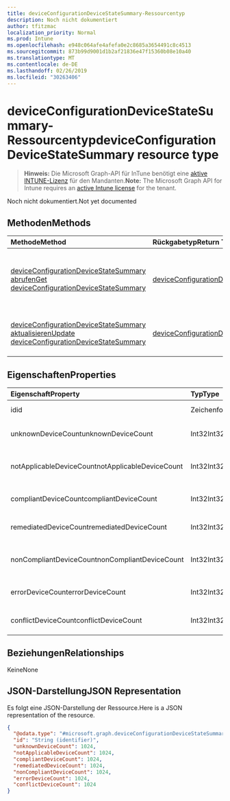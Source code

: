 ```yaml
---
title: deviceConfigurationDeviceStateSummary-Ressourcentyp
description: Noch nicht dokumentiert
author: tfitzmac
localization_priority: Normal
ms.prod: Intune
ms.openlocfilehash: e948c064afe4afefa0e2c8685a3654491c8c4513
ms.sourcegitcommit: 873b99d9001d1b2af21836e47f15360b08e10a40
ms.translationtype: MT
ms.contentlocale: de-DE
ms.lasthandoff: 02/26/2019
ms.locfileid: "30263406"
---
```

# <a name="deviceconfigurationdevicestatesummary-resource-type"></a><span data-ttu-id="33173-103">deviceConfigurationDeviceStateSummary-Ressourcentyp</span><span class="sxs-lookup"><span data-stu-id="33173-103">deviceConfigurationDeviceStateSummary resource type</span></span>

> <span data-ttu-id="33173-104">**Hinweis:** Die Microsoft Graph-API für InTune benötigt eine [aktive INTUNE-Lizenz](https://go.microsoft.com/fwlink/?linkid=839381) für den Mandanten.</span><span class="sxs-lookup"><span data-stu-id="33173-104">**Note:** The Microsoft Graph API for Intune requires an [active Intune license](https://go.microsoft.com/fwlink/?linkid=839381) for the tenant.</span></span>

<span data-ttu-id="33173-105">Noch nicht dokumentiert.</span><span class="sxs-lookup"><span data-stu-id="33173-105">Not yet documented</span></span>

## <a name="methods"></a><span data-ttu-id="33173-106">Methoden</span><span class="sxs-lookup"><span data-stu-id="33173-106">Methods</span></span>
|<span data-ttu-id="33173-107">Methode</span><span class="sxs-lookup"><span data-stu-id="33173-107">Method</span></span>|<span data-ttu-id="33173-108">Rückgabetyp</span><span class="sxs-lookup"><span data-stu-id="33173-108">Return Type</span></span>|<span data-ttu-id="33173-109">Beschreibung</span><span class="sxs-lookup"><span data-stu-id="33173-109">Description</span></span>|
|:---|:---|:---|
|[<span data-ttu-id="33173-110">deviceConfigurationDeviceStateSummary abrufen</span><span class="sxs-lookup"><span data-stu-id="33173-110">Get deviceConfigurationDeviceStateSummary</span></span>](../api/intune-deviceconfig-deviceconfigurationdevicestatesummary-get.md)|[<span data-ttu-id="33173-111">deviceConfigurationDeviceStateSummary</span><span class="sxs-lookup"><span data-stu-id="33173-111">deviceConfigurationDeviceStateSummary</span></span>](../resources/intune-deviceconfig-deviceconfigurationdevicestatesummary.md)|<span data-ttu-id="33173-112">Lesen von Eigenschaften und Beziehungen des [deviceConfigurationDeviceStateSummary](../resources/intune-deviceconfig-deviceconfigurationdevicestatesummary.md)-Objekts.</span><span class="sxs-lookup"><span data-stu-id="33173-112">Read properties and relationships of the [deviceConfigurationDeviceStateSummary](../resources/intune-deviceconfig-deviceconfigurationdevicestatesummary.md) object.</span></span>|
|[<span data-ttu-id="33173-113">deviceConfigurationDeviceStateSummary aktualisieren</span><span class="sxs-lookup"><span data-stu-id="33173-113">Update deviceConfigurationDeviceStateSummary</span></span>](../api/intune-deviceconfig-deviceconfigurationdevicestatesummary-update.md)|[<span data-ttu-id="33173-114">deviceConfigurationDeviceStateSummary</span><span class="sxs-lookup"><span data-stu-id="33173-114">deviceConfigurationDeviceStateSummary</span></span>](../resources/intune-deviceconfig-deviceconfigurationdevicestatesummary.md)|<span data-ttu-id="33173-115">Aktualisieren der Eigenschaften eines [deviceConfigurationDeviceStateSummary](../resources/intune-deviceconfig-deviceconfigurationdevicestatesummary.md)-Objekts.</span><span class="sxs-lookup"><span data-stu-id="33173-115">Update the properties of a [deviceConfigurationDeviceStateSummary](../resources/intune-deviceconfig-deviceconfigurationdevicestatesummary.md) object.</span></span>|

## <a name="properties"></a><span data-ttu-id="33173-116">Eigenschaften</span><span class="sxs-lookup"><span data-stu-id="33173-116">Properties</span></span>
|<span data-ttu-id="33173-117">Eigenschaft</span><span class="sxs-lookup"><span data-stu-id="33173-117">Property</span></span>|<span data-ttu-id="33173-118">Typ</span><span class="sxs-lookup"><span data-stu-id="33173-118">Type</span></span>|<span data-ttu-id="33173-119">Beschreibung</span><span class="sxs-lookup"><span data-stu-id="33173-119">Description</span></span>|
|:---|:---|:---|
|<span data-ttu-id="33173-120">id</span><span class="sxs-lookup"><span data-stu-id="33173-120">id</span></span>|<span data-ttu-id="33173-121">Zeichenfolge</span><span class="sxs-lookup"><span data-stu-id="33173-121">String</span></span>|<span data-ttu-id="33173-122">Schlüssel der Entität</span><span class="sxs-lookup"><span data-stu-id="33173-122">Key of the entity.</span></span>|
|<span data-ttu-id="33173-123">unknownDeviceCount</span><span class="sxs-lookup"><span data-stu-id="33173-123">unknownDeviceCount</span></span>|<span data-ttu-id="33173-124">Int32</span><span class="sxs-lookup"><span data-stu-id="33173-124">Int32</span></span>|<span data-ttu-id="33173-125">Anzahl von unbekannten Geräten</span><span class="sxs-lookup"><span data-stu-id="33173-125">Number of unknown devices</span></span>|
|<span data-ttu-id="33173-126">notApplicableDeviceCount</span><span class="sxs-lookup"><span data-stu-id="33173-126">notApplicableDeviceCount</span></span>|<span data-ttu-id="33173-127">Int32</span><span class="sxs-lookup"><span data-stu-id="33173-127">Int32</span></span>|<span data-ttu-id="33173-128">Anzahl der ausgenommenen Geräte</span><span class="sxs-lookup"><span data-stu-id="33173-128">Number of not applicable devices</span></span>|
|<span data-ttu-id="33173-129">compliantDeviceCount</span><span class="sxs-lookup"><span data-stu-id="33173-129">compliantDeviceCount</span></span>|<span data-ttu-id="33173-130">Int32</span><span class="sxs-lookup"><span data-stu-id="33173-130">Int32</span></span>|<span data-ttu-id="33173-131">Anzahl von konformen Geräten</span><span class="sxs-lookup"><span data-stu-id="33173-131">Number of compliant devices</span></span>|
|<span data-ttu-id="33173-132">remediatedDeviceCount</span><span class="sxs-lookup"><span data-stu-id="33173-132">remediatedDeviceCount</span></span>|<span data-ttu-id="33173-133">Int32</span><span class="sxs-lookup"><span data-stu-id="33173-133">Int32</span></span>|<span data-ttu-id="33173-134">Anzahl von korrigierten Geräten</span><span class="sxs-lookup"><span data-stu-id="33173-134">Number of remediated devices</span></span>|
|<span data-ttu-id="33173-135">nonCompliantDeviceCount</span><span class="sxs-lookup"><span data-stu-id="33173-135">nonCompliantDeviceCount</span></span>|<span data-ttu-id="33173-136">Int32</span><span class="sxs-lookup"><span data-stu-id="33173-136">Int32</span></span>|<span data-ttu-id="33173-137">Anzahl von nicht konformen Geräten</span><span class="sxs-lookup"><span data-stu-id="33173-137">Number of NonCompliant devices</span></span>|
|<span data-ttu-id="33173-138">errorDeviceCount</span><span class="sxs-lookup"><span data-stu-id="33173-138">errorDeviceCount</span></span>|<span data-ttu-id="33173-139">Int32</span><span class="sxs-lookup"><span data-stu-id="33173-139">Int32</span></span>|<span data-ttu-id="33173-140">Anzahl von Geräten mit Fehlern</span><span class="sxs-lookup"><span data-stu-id="33173-140">Number of error devices</span></span>|
|<span data-ttu-id="33173-141">conflictDeviceCount</span><span class="sxs-lookup"><span data-stu-id="33173-141">conflictDeviceCount</span></span>|<span data-ttu-id="33173-142">Int32</span><span class="sxs-lookup"><span data-stu-id="33173-142">Int32</span></span>|<span data-ttu-id="33173-143">Anzahl der Geräte mit Konflikten</span><span class="sxs-lookup"><span data-stu-id="33173-143">Number of conflict devices</span></span>|

## <a name="relationships"></a><span data-ttu-id="33173-144">Beziehungen</span><span class="sxs-lookup"><span data-stu-id="33173-144">Relationships</span></span>
<span data-ttu-id="33173-145">Keine</span><span class="sxs-lookup"><span data-stu-id="33173-145">None</span></span>

## <a name="json-representation"></a><span data-ttu-id="33173-146">JSON-Darstellung</span><span class="sxs-lookup"><span data-stu-id="33173-146">JSON Representation</span></span>
<span data-ttu-id="33173-147">Es folgt eine JSON-Darstellung der Ressource.</span><span class="sxs-lookup"><span data-stu-id="33173-147">Here is a JSON representation of the resource.</span></span>
<!-- {
  "blockType": "resource",
  "keyProperty": "id",
  "@odata.type": "microsoft.graph.deviceConfigurationDeviceStateSummary"
}
-->
``` json
{
  "@odata.type": "#microsoft.graph.deviceConfigurationDeviceStateSummary",
  "id": "String (identifier)",
  "unknownDeviceCount": 1024,
  "notApplicableDeviceCount": 1024,
  "compliantDeviceCount": 1024,
  "remediatedDeviceCount": 1024,
  "nonCompliantDeviceCount": 1024,
  "errorDeviceCount": 1024,
  "conflictDeviceCount": 1024
}
```



